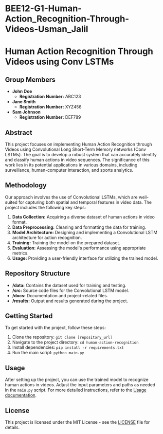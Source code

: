# BEE12-G1-Human-Action_Recognition-Through-Videos-Usman_Jalil
# Human Action Recognition Through Videos using Conv LSTMs

## Group Members
- **John Doe**
  - **Registration Number:** ABC123
- **Jane Smith**
  - **Registration Number:** XYZ456
- **Sam Johnson**
  - **Registration Number:** DEF789

## Abstract
This project focuses on implementing Human Action Recognition through Videos using Convolutional Long Short-Term Memory networks (Conv LSTMs). The goal is to develop a robust system that can accurately identify and classify human actions in video sequences. The significance of this work lies in its potential applications in various domains, including surveillance, human-computer interaction, and sports analytics.

## Methodology
Our approach involves the use of Convolutional LSTMs, which are well-suited for capturing both spatial and temporal features in video data. The project includes the following key steps:
1. **Data Collection:** Acquiring a diverse dataset of human actions in video format.
2. **Data Preprocessing:** Cleaning and formatting the data for training.
3. **Model Architecture:** Designing and implementing a Convolutional LSTM architecture for action recognition.
4. **Training:** Training the model on the prepared dataset.
5. **Evaluation:** Assessing the model's performance using appropriate metrics.
6. **Usage:** Providing a user-friendly interface for utilizing the trained model.

## Repository Structure
- **/data:** Contains the dataset used for training and testing.
- **/src:** Source code files for the Convolutional LSTM model.
- **/docs:** Documentation and project-related files.
- **/results:** Output and results generated during the project.

## Getting Started
To get started with the project, follow these steps:
1. Clone the repository: `git clone [repository_url]`
2. Navigate to the project directory: `cd human-action-recognition`
3. Install dependencies: `pip install -r requirements.txt`
4. Run the main script: `python main.py`

## Usage
After setting up the project, you can use the trained model to recognize human actions in videos. Adjust the input parameters and paths as needed in the `main.py` script. For more detailed instructions, refer to the [Usage documentation](docs/usage.md).

## License
This project is licensed under the MIT License - see the [LICENSE](LICENSE) file for details.

